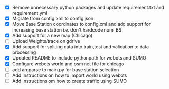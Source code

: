 - [X] Remove unnecessary python packages and update requirement.txt and requirement.yml 
- [X] Migrate from config.xml to config.json
- [X] Move Base Station coordinates to config.xml and add support for increasing base station i.e. don't hardcode num_BS.
- [X] Add support for a new map (Chicago)
- [ ] Upload Weights/trace on gdrive
- [X] Add support for spliting data into train,test and validation to data processing
- [X] Updated README to include pythonpath for webots and SUMO
- [X] Configure webots world and osm net file for chicago
- [ ] add argparse to main.py for base station selection
- [ ] Add instructions on how to import world using webots 
- [ ] Add instructions om how to create traffic using SUMO
